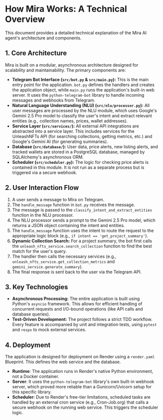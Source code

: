 # How Mira Works: A Technical Overview

This document provides a detailed technical explanation of the Mira AI agent's architecture and components.

## 1. Core Architecture

Mira is built on a modular, asynchronous architecture designed for scalability and maintainability. The primary components are:

-   **Telegram Bot Interface (`src/bot.py` & `src/main.py`):** This is the main entry point for the application. `bot.py` defines the handlers and creates the application object, while `main.py` runs the application's built-in web server. It uses the `python-telegram-bot` library to handle incoming messages and webhooks from Telegram.
-   **Natural Language Understanding (NLU) (`src/nlu/processor.py`):** All user messages are processed by the NLU module, which uses Google's Gemini 2.5 Pro model to classify the user's intent and extract relevant entities (e.g., collection names, prices, wallet addresses).
-   **Service Layer (`src/services/`):** All external API integrations are abstracted into a service layer. This includes services for the UnleashNFTs API (for searching collections, getting metrics, etc.) and Google's Gemini AI (for generating summaries).
-   **Database (`src/database/`):** User data, price alerts, new listing alerts, and tracked wallets are stored in a PostgreSQL database, managed by SQLAlchemy's asynchronous ORM.
-   **Scheduler (`src/scheduler.py`):** The logic for checking price alerts is contained in this module. It is not run as a separate process but is triggered via a secure webhook.

## 2. User Interaction Flow

1.  A user sends a message to Mira on Telegram.
2.  The `handle_message` function in `bot.py` receives the message.
3.  The message is passed to the `classify_intent_and_extract_entities` function in the NLU processor.
4.  The NLU processor sends a prompt to the Gemini 2.5 Pro model, which returns a JSON object containing the intent and entities.
5.  The `handle_message` function uses the intent to route the request to the appropriate logic block (e.g., `if intent == 'get_project_summary'`).
6.  **Dynamic Collection Search:** For a project summary, the bot first calls the `unleash_nfts_service.search_collection` function to find the best match for the user's query.
7.  The handler then calls the necessary services (e.g., `unleash_nfts_service.get_collection_metrics` and `gemini_service.generate_summary`).
8.  The final response is sent back to the user via the Telegram API.

## 3. Key Technologies

-   **Asynchronous Processing:** The entire application is built using Python's `asyncio` framework. This allows for efficient handling of concurrent requests and I/O-bound operations (like API calls and database queries).
-   **Test-Driven Development:** The project follows a strict TDD workflow. Every feature is accompanied by unit and integration tests, using `pytest` and `respx` to mock external services.

## 4. Deployment

The application is designed for deployment on Render using a `render.yaml` Blueprint. This defines the web service and the database.

-   **Runtime**: The application runs in Render's native Python environment, not a Docker container.
-   **Server**: It uses the `python-telegram-bot` library's own built-in webhook server, which proved more reliable than a Gunicorn/Uvicorn setup for this specific library.
-   **Scheduler**: Due to Render's free-tier limitations, scheduled tasks are handled by an external cron service (e.g., Cron-Job.org) that calls a secure webhook on the running web service. This triggers the scheduler logic.
